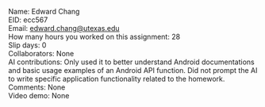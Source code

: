 Name: Edward Chang  
EID: ecc567  
Email: edward.chang@utexas.edu  
How many hours you worked on this assignment: 28   
Slip days: 0  
Collaborators: None  
AI contributions: Only used it to better understand Android documentations and basic usage examples of an Android API function.  Did not prompt the AI to write specific application functionality related to the homework.  
Comments: None  
Video demo: None  
